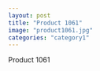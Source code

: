 ```yaml
---
layout: post
title: "Product 1061"
image: "product1061.jpg"
categories: "category1"
---
```

Product 1061

